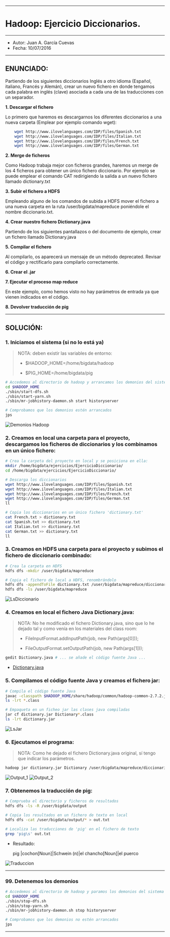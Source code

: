 ***
# Hadoop: Ejercicio Diccionarios.
***
- Autor: Juan A. García Cuevas
- Fecha: 10/07/2016

***

## ENUNCIADO:

Partiendo de los siguientes diccionarios Inglés a otro idioma (Español, italiano, Francés y Alemán), crear un nuevo fichero en donde tengamos cada palabra en inglés (clave) asociada a cada una de las traducciones con un separador.

**1. Descargar el fichero**

Lo primero que haremos es descargarnos los diferentes diccionarios a una nueva carpeta (Emplear por ejemplo comando wget):
```bash
    wget http://www.ilovelanguages.com/IDP/files/Spanish.txt
    wget http://www.ilovelanguages.com/IDP/files/Italian.txt
    wget http://www.ilovelanguages.com/IDP/files/French.txt
    wget http://www.ilovelanguages.com/IDP/files/German.txt
```

**2. Merge de ficheros**

Como Hadoop trabaja mejor con ficheros grandes, haremos un merge de los 4 ficheros para obtener un único fichero diccionario.
Por ejemplo se puede emplear el comando CAT redirigiendo la salida a un nuevo fichero llamado dictionary.txt

**3. Subir el fichero a HDFS**

Empleando alguno de los comandos de subida a HDFS mover el fichero a una nueva carpeta en la ruta /user/bigdata/mapreduce poniéndole el nombre diccionario.txt.

**4. Crear nuestro fichero Dictionary.java**

Partiendo de los siguientes pantallazos o del documento de ejemplo, crear un fichero llamado Dictionary.java

**5. Compilar el fichero**

Al compilarlo, os aparecerá un mensaje de un método deprecated. Revisar el código y rectificarlo para compilarlo correctamente.

**6. Crear el .jar**

**7. Ejecutar el proceso map reduce**

En este ejemplo, como hemos visto no hay parámetros de entrada ya que vienen indicados en el código.

**8. Devolver traducción de pig**

***

## SOLUCIÓN:

### 1. Iniciamos el sistema (si no lo está ya)

>
>NOTA: deben existir las variables de entorno:
>
>- $HADOOP_HOME=/home/bigdata/hadoop
>
>- $PIG_HOME=/home/bigdata/pig
>

```bash
# Accedemos al directorio de hadoop y arrancamos los demonios del sistema
cd $HADOOP_HOME
./sbin/start-dfs.sh
./sbin/start-yarn.sh
./sbin/mr-jobhistory-daemon.sh start historyserver

# Comprobamos que los demonios estén arrancados
jps
```

![Demonios Hadoop](images/DemoniosHadoop.png)

### 2. Creamos en local una carpeta para el proyecto, descargamos los ficheros de diccionarios y los combinamos en un único fichero:

```bash
# Crea la carpeta del proyecto en local y se posiciona en ella:
mkdir /home/bigdata/ejercicios/EjercicioDiccionario/
cd /home/bigdata/ejercicios/EjercicioDiccionario/

# Descarga los diccionarios
wget http://www.ilovelanguages.com/IDP/files/Spanish.txt
wget http://www.ilovelanguages.com/IDP/files/Italian.txt
wget http://www.ilovelanguages.com/IDP/files/French.txt
wget http://www.ilovelanguages.com/IDP/files/German.txt
ll

# Copia los diccionarios en un único fichero 'dictionary.txt'
cat French.txt > dictionary.txt
cat Spanish.txt >> dictionary.txt
cat Italian.txt >> dictionary.txt
cat German.txt >> dictionary.txt
ll
```

### 3. Creamos en HDFS una carpeta para el proyecto y subimos el fichero de diccionario combinado:

```bash
# Crea la carpeta en HDFS
hdfs dfs -mkdir /user/bigdata/mapreduce

# Copia el fichero de local a HDFS, renombrándolo
hdfs dfs -appendToFile dictionary.txt /user/bigdata/mapreduce/diccionario.txt
hdfs dfs -ls /user/bigdata/mapreduce
```

![LsDiccionario](images/LsDiccionario.png)


### 4. Creamos en local el fichero Java Dictionary.java:

>
> NOTA: No he modificado el fichero Dictionary.java, sino que lo he dejado tal y como venía en los materiales del class room:
>
> - FileInputFormat.addInputPath(job, new Path(args[0]));
>
> - FileOutputFormat.setOutputPath(job, new Path(args[1]));
>

```bash
gedit Dictionary.java # ... se añade el código fuente Java ...
```
- [Dictionary.java](src/Dictionary.java)

### 5. Compilamos el código fuente Java y creamos el fichero jar:

```bash
# Compila el código fuente Java
javac -classpath $HADOOP_HOME/share/hadoop/common/hadoop-common-2.7.2.jar:$HADOOP_HOME/share/hadoop/common/lib/hadoop-annotations-2.7.2.jar:$HADOOP_HOME/share/hadoop/mapreduce/hadoop-mapreduce-client-core-2.7.2.jar Dictionary.java
ls -lrt *.class

# Empaqueta en un ficheo jar las clases java compiladas
jar cf dictionary.jar Dictionary*.class
ls -lrt dictionary.jar
```

![LsJar](images/LsJar.png)

### 6. Ejecutamos el programa:

> NOTA: Como he dejado el fichero Dictionary.java original, sí tengo que indicar los parámetros.

```bash
hadoop jar dictionary.jar Dictionary /user/bigdata/mapreduce/diccionario.txt output
```

![Output_1](images/Output_1.png)
![Output_2](images/Output_2.png)

### 7. Obtenemos la traducción de pig:

```bash
# Comprueba el directorio y ficheros de resultados
hdfs dfs -ls -R /user/bigdata/output

# Copia los resultados en un fichero de texto en local
hdfs dfs -cat /user/bigdata/output/* > out.txt

# Localiza las traducciones de 'pig' en el fichero de texto
grep 'pig\s' out.txt
```

- Resultado:

    pig	|cochon[Noun]|Schwein (n)|el chancho[Noun]|el puerco

![Traduccion](images/Traduccion.png)


***

### 99. Detenemos los demonios

```bash
# Accedemos al directorio de hadoop y paramos los demonios del sistema
cd $HADOOP_HOME
./sbin/stop-dfs.sh
./sbin/stop-yarn.sh
./sbin/mr-jobhistory-daemon.sh stop historyserver

# Comprobamos que los demonios no estén arrancados
jps
```

***
